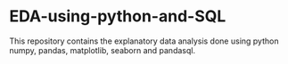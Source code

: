 # EDA-using-python-and-SQL
This repository contains the explanatory data analysis done using python numpy, pandas, matplotlib, seaborn and pandasql.
